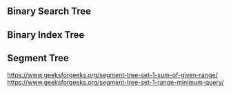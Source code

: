 
## Binary Search Tree

## Binary Index Tree

## Segment Tree

https://www.geeksforgeeks.org/segment-tree-set-1-sum-of-given-range/  
https://www.geeksforgeeks.org/segment-tree-set-1-range-minimum-query/  

